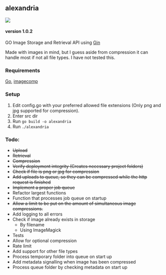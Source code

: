 ## alexandria
<img class="badge" tag="github.com/alexandria-api/go" src="https://goreportcard.com/badge/github.com/alexandria-api/go">

#### version 1.0.2
GO Image Storage and Retrieval API using [Gin](https://github.com/gin-gonic/gin)

Made with images in mind, but I guess aside from compression it can handle most if not all file types. I have not tested this.
### Requirements
[Go](https://www.php.net/), [imagecomp](https://github.com/aprimadi/imagecomp)

### Setup
1. Edit config.go with your preferred allowed file extensions (Only png and jpg supported for compression).
2. Enter src dir
3. Run `go build -o alexandria`
2. Run `./alexandria`

### Todo:
- ~~Upload~~
- ~~Retrieval~~
- ~~Compression~~
- ~~Verify deployment integrity (Creates necessary project folders)~~
- ~~Check if file is png or jpg for compression~~
- ~~Add uploads to queue, so they can be compressed while the http request is finished~~
- ~~Implement a proper job queue~~
- Refactor largest functions
- Function that processes job queue on startup
- ~~Allow a limit to be put on the amount of simultaneous image compressions.~~
- Add logging to all errors
- Check if image already exists in storage
  - By filename
  - Using ImageMagick
- Tests
- Allow for optional compression
- Rate limit
- Add support for other file types
- Process temporary folder into queue on start up
- Add metadata signalling when image has been compressed
- Process queue folder by checking metadata on start up
